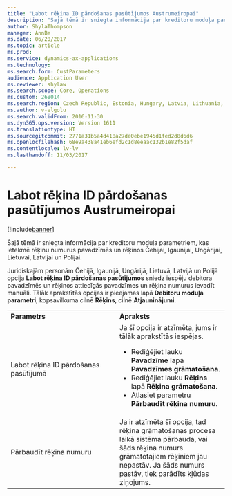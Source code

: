 ```yaml
---
title: "Labot rēķina ID pārdošanas pasūtījumos Austrumeiropai"
description: "Šajā tēmā ir sniegta informācija par kreditoru moduļa parametriem, kas ietekmē rēķinu numurus pavadzīmēs un rēķinos Čehijai, Igaunijai, Ungārijai, Lietuvai, Latvijai un Polijai."
author: ShylaThompson
manager: AnnBe
ms.date: 06/20/2017
ms.topic: article
ms.prod: 
ms.service: dynamics-ax-applications
ms.technology: 
ms.search.form: CustParameters
audience: Application User
ms.reviewer: shylaw
ms.search.scope: Core, Operations
ms.custom: 268014
ms.search.region: Czech Republic, Estonia, Hungary, Latvia, Lithuania, Poland
ms.author: v-elgolu
ms.search.validFrom: 2016-11-30
ms.dyn365.ops.version: Version 1611
ms.translationtype: HT
ms.sourcegitcommit: 2771a31b5a4d418a27de0ebe1945d1fed2d8d6d6
ms.openlocfilehash: 68e9a438a41eb6efd2c1d8eeaac132b1e82f5daf
ms.contentlocale: lv-lv
ms.lasthandoff: 11/03/2017

---
```


# <a name="edit-invoice-ids-on-sales-orders-for-eastern-europe"></a>Labot rēķina ID pārdošanas pasūtījumos Austrumeiropai

[!include[banner](../includes/banner.md)]


Šajā tēmā ir sniegta informācija par kreditoru moduļa parametriem, kas ietekmē rēķinu numurus pavadzīmēs un rēķinos Čehijai, Igaunijai, Ungārijai, Lietuvai, Latvijai un Polijai.

Juridiskajām personām Čehijā, Igaunijā, Ungārijā, Lietuvā, Latvijā un Polijā opcija **Labot rēķina ID pārdošanas pasūtījumos** sniedz iespēju debitora pavadzīmēs un rēķinos attiecīgās pavadzīmes un rēķina numurus ievadīt manuāli. Tālāk aprakstītās opcijas ir pieejamas lapā **Debitoru moduļa parametri**, kopsavilkuma cilnē **Rēķins**, cilnē **Atjauninājumi**.
<table>
<colgroup>
<col width="50%" />
<col width="50%" />
</colgroup>
<tbody>
<tr class="odd">
<td><strong> Parametrs</strong></td>
<td> <strong>Apraksts</strong></td>
</tr>
<tr class="even">
<td>Labot rēķina ID pārdošanas pasūtījumā</td>
<td>Ja šī opcija ir atzīmēta, jums ir tālāk aprakstītās iespējas.
<ul>
<li>Rediģējiet lauku <strong>Pavadzīme</strong> lapā <strong>Pavadzīmes grāmatošana</strong>.</li>
<li>Rediģējiet lauku <strong>Rēķins</strong> lapā <strong>Rēķina grāmatošana</strong>.</li>
<li>Atlasiet parametru <strong>Pārbaudīt rēķina numuru</strong>.</li>
</ul></td>
</tr>
<tr class="odd">
<td>Pārbaudīt rēķina numuru</td>
<td>Ja ir atzīmēta šī opcija, tad rēķina grāmatošanas procesa laikā sistēma pārbauda, vai šāds rēķina numurs grāmatotajiem rēķiniem jau nepastāv. Ja šāds numurs pastāv, tiek parādīts kļūdas ziņojums.</td>
</tr>
</tbody>
</table>

 




